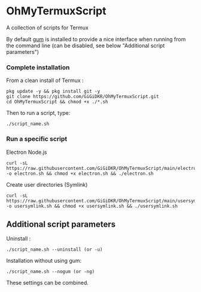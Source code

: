# OhMyTermuxScript
A collection of scripts for Termux

By default [gum](https://github.com/charmbracelet/gum) is installed to provide a nice interface when running from the command line (can be disabled, see below "Additional script parameters") 

### Complete installation 

From a clean install of Termux :
````
pkg update -y && pkg install git -y
git clone https://github.com/GiGiDKR/OhMyTermuxScript.git
cd OhMyTermuxScript && chmod +x ./*.sh
````
Then to run a script, type: 
````
./script_name.sh 
````


### Run a specific script 

Electron Node.js
````
curl -sL https://raw.githubusercontent.com/GiGiDKR/OhMyTermuxScript/main/electron.sh -o electron.sh && chmod +x electron.sh && ./electron.sh
````

Create user directories (Symlink) 
````
curl -sL https://raw.githubusercontent.com/GiGiDKR/OhMyTermuxScript/main/usersymlink.sh -o usersymlink.sh && chmod +x usersymlink.sh && ./usersymlink.sh
````

## Additional script parameters
Uninstall :
````
./script_name.sh --uninstall (or -u)
````
Installation without using gum: 
````
./script_name.sh --nogum (or -ng)
````
These settings can be combined. 
